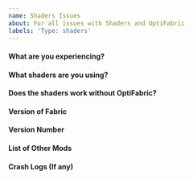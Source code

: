 ```yaml
---
name: Shaders Issues
about: For all issues with Shaders and OptiFabric
labels: 'Type: shaders'
---
```


<!-- Before reporting an issue with optifabric, please ensure you are using the latest version of OptiFabric --->
<!-- If a mod is incompatible, please use the Incompatible Mods issue creator -->
<!-- If Optifabric is crashing your game, please use the Bug Report issue creator -->
<!-- If you have questions, please use the Questions issue creator -->
<!-- If certain shaders are not working with OptiFabric, please use the Shaders Issues issue creator -->

#### What are you experiencing?
<!-- If a mod is incompatible, please use the Incompatible Mods issue creator -->
<!-- If Optifabric is crashing your game, please use the Bug Report issue creator -->
<!-- If you have questions, please use the Questions issue creator -->
<!-- If certain shaders are not working with OptiFabric, please use the Shaders Issues issue creator -->

#### What shaders are you using?
<!-- What Shaders are you using? -->

#### Does the shaders work without OptiFabric?
<!-- Test without Optifabric being present and see if it also occurs. 
If not continue with this form -->

#### Version of Fabric 
<!-- What version of Fabric are you using-->

#### Version Number
<!-- What Version of OptiFabric are you using -->

#### List of Other Mods
<!-- What Other Mods are you using as well? -->

#### Crash Logs (If any)
<!-- Is it Crashing your game? Please attach your logs! -->


